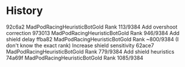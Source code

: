 ﻿# History
92c6a2 MadPodRacingHeuristicBotGold Rank 113/9384
    Add overshoot correction
973013 MadPodRacingHeuristicBotGold Rank 946/9384
    Add shield delay
ffba82 MadPodRacingHeuristicBotGold Rank ~800/9384 (I don't know the exact rank)
    Increase shield sensitivity
62ace7 MadPodRacingHeuristicBotGold Rank 779/9384
    Add shield heuristics
74a69f MadPodRacingHeuristicBotGold Rank 1085/9384
